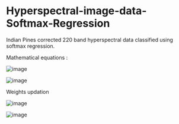 # Hyperspectral-image-data-Softmax-Regression
Indian Pines corrected 220 band hyperspectral data classified using softmax regression.

Mathematical equations :

![image](https://user-images.githubusercontent.com/30215680/57192624-1f050400-6f50-11e9-8224-8e46b154cf4b.png)

![image](https://user-images.githubusercontent.com/30215680/57192615-0694e980-6f50-11e9-9b53-136c82cd1af2.png)

Weights updation

![image](https://user-images.githubusercontent.com/30215680/57192649-75724280-6f50-11e9-8fd8-3517e106ef5d.png)

![image](https://user-images.githubusercontent.com/30215680/57192659-8e7af380-6f50-11e9-8982-25bc20681b1b.png)
